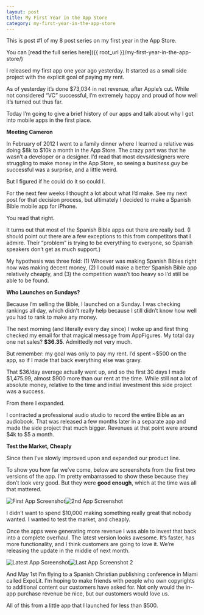 ```yaml
---
layout: post
title: My First Year in the App Store
category: my-first-year-in-the-app-store
---
```


This is post #1 of my 8 post series on my first year in the App Store.

You can [read the full series here]({{ root_url }}/my-first-year-in-the-app-store/)

I released my first app one year ago yesterday. It started as a small side project with the explicit goal of paying my rent.

As of yesterday it’s done $73,034 in net revenue, after Apple’s cut. While not considered “VC” successful, I’m extremely happy and proud of how well it’s turned out thus far.

Today I’m going to give a brief history of our apps and talk about why I got into mobile apps in the first place.

**Meeting Cameron**  

In February of 2012 I went to a family dinner where I learned a relative was doing $8k to $10k a month in the App Store. The crazy part was that he wasn’t a developer or a designer. I’d read that most devs/designers were struggling to make money in the App Store, so seeing a _business guy_ be successful was a surprise, and a little weird.

But I figured if he could do it so could I.

For the next few weeks I thought a lot about what I’d make. See my next post for that decision process, but ultimately I decided to make a Spanish Bible mobile app for iPhone.

You read that right.

It turns out that most of the Spanish Bible apps out there are really bad. (I should point out there are a few exceptions to this from competitors that I admire. Their “problem” is trying to be everything to everyone, so Spanish speakers don’t get as much support.)

My hypothesis was three fold: (1) Whoever was making Spanish Bibles right now was making decent money, (2) I could make a better Spanish Bible app relatively cheaply, and (3) the competition wasn’t too heavy so I’d still be able to be found.

**Who Launches on Sundays?**  

Because I’m selling the Bible, I launched on a Sunday. I was checking rankings all day, which didn’t really help because I still didn’t know how well you had to rank to make any money.

The next morning (and literally every day since) I woke up and first thing checked my email for that magical message from AppFigures. My total day one net sales? **$36.35**. Admittedly not very much.

But remember: my goal was only to pay my rent. I’d spent ~$500 on the app, so if I made that back everything else was gravy.

That $36/day average actually went up, and so the first 30 days I made $1,475.99, almost $900 more than our rent at the time. While still not a lot of absolute money, relative to the time and initial investment this side project was a success.

From there I expanded.

I contracted a professional audio studio to record the entire Bible as an audiobook. That was released a few months later in a separate app and made the side project that much bigger. Revenues at that point were around $4k to $5 a month.

**Test the Market, Cheaply**  

Since then I’ve slowly improved upon and expanded our product line.

To show you how far we’ve come, below are screenshots from the first two versions of the app. I’m pretty embarrassed to show these because they don’t look very good. But they were **good enough**, which at the time was all that mattered.

![First App Screenshot][1]![2nd App Screenshot][2]

I didn’t want to spend $10,000 making something really great that nobody wanted. I wanted to test the market, and cheaply.

Once the apps were generating more revenue I was able to invest that back into a complete overhaul. The latest version looks awesome. It’s faster, has more functionality, and I think customers are going to love it. We’re releasing the update in the middle of next month.

![Latest App Screenshot][3]![Last App Screenshot 2][4]

And May 1st I’m flying to a Spanish Christian publishing conference in Miami called ExpoLit. I’m hoping to make friends with people who own copyrights to additional content our customers have asked for. Not only would the in-app purchase revenue be nice, but our customers would love us.

All of this from a little app that I launched for less than $500.

   [1]: http://www.trevormckendrick.com/wp-content/uploads/2013/04/Version-11.png
   [2]: http://www.trevormckendrick.com/wp-content/uploads/2013/04/Version-21.png
   [3]: http://www.trevormckendrick.com/wp-content/uploads/2013/04/la-foto-31.png
   [4]: http://www.trevormckendrick.com/wp-content/uploads/2013/04/la-foto-1.png
  
